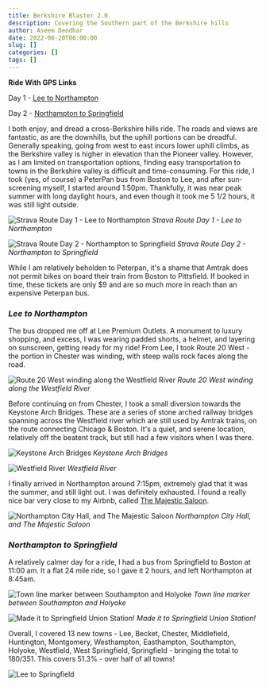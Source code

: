 ```yaml
---
title: Berkshire Blaster 2.0
description: Covering the Southern part of the Berkshire hills
author: Aseem Deodhar
date: 2022-06-20T00:00:00
slug: []
categories: []
tags: []
---
```


**Ride With GPS Links**

Day 1 - [Lee to Northampton](https://ridewithgps.com/routes/38842411)

Day 2 - [Northampton to Springfield](https://ridewithgps.com/routes/39836034)

I both enjoy, and dread a cross-Berkshire hills ride. The roads and views are fantastic, as are the downhills, but the uphill portions can be dreadful. Generally speaking, going from west to east incurs lower uphill climbs, as the Berkshire valley is higher in elevation than the Pioneer valley. However, as I am limited on transportation options, finding easy transportation to towns in the Berkshire valley is difficult and time-consuming. For this ride, I took (yes, of course) a PeterPan bus from Boston to Lee, and after sun-screening myself, I started around 1:50pm. Thankfully, it was near peak summer with long daylight hours, and even though it took me 5 1/2 hours, it was still light outside.

![Strava Route Day 1 - Lee to Northampton](strava_day1.jpg)
*Strava Route Day 1 - Lee to Northampton*

![Strava Route Day 2 - Northampton to Springfield](strava_day2.jpg) 
*Strava Route Day 2 - Northampton to Springfield*

While I am relatively beholden to Peterpan, it's a shame that Amtrak does not permit bikes on board their train from Boston to Pittsfield. If booked in time, these tickets are only $9 and are so much more in reach than an expensive Peterpan bus.

### *Lee to Northampton*

The bus dropped me off at Lee Premium Outlets. A monument to luxury shopping, and excess, I was wearing padded shorts, a helmet, and layering on sunscreen, getting ready for my ride! From Lee, I took Route 20 West - the portion in Chester was winding, with steep walls rock faces along the road.

![Route 20 West winding along the Westfield River](lee_collage.jpg) *Route 20 West winding along the Westfield River*

Before continuing on from Chester, I took a small diversion towards the Keystone Arch Bridges. These are a series of stone arched railway bridges spanning across the Westfield river which are still used by Amtrak trains, on the route connecting Chicago & Boston. It's a quiet, and serene location, relatively off the beatent track, but still had a few visitors when I was there.

![Keystone Arch Bridges](keystone_arch.jpg) *Keystone Arch Bridges*

![Westfield River](westbranch_westfield_river.jpg) *Westfield River*

I finally arrived in Northampton around 7:15pm, extremely glad that it was the summer, and still light out. I was definitely exhausted. I found a really nice bar very close to my Airbnb, called [The Majestic Saloon](https://www.google.com/maps/place/The+Majestic+Saloon/@42.3198599,-72.6289694,20z/data=!4m5!3m4!1s0x89e6d763967d48b5:0x206289617b667ceb!8m2!3d42.3199114!4d-72.6287983!5m1!1e4).

![Northampton City Hall, and The Majestic Saloon](northampton_collage.jpg)
*Northampton City Hall, and The Majestic Saloon*

### *Northampton to Springfield*

A relatively calmer day for a ride, I had a bus from Springfield to Boston at 11:00 am. It a flat 24 mile ride, so I gave it 2 hours, and left Northampton at 8:45am.

![Town line marker between Southampton and Holyoke](shampt_holyoke.jpg)
*Town line marker between Southampton and Holyoke*

![Made it to Springfield Union Station!](springfield_stn.jpg) *Made it to Springfield Union Station!*

Overall, I covered 13 new towns - Lee, Becket, Chester, Middlefield, Huntington, Montgomery, Westhampton, Easthampton,  Southampton, Holyoke, Westfield, West Springfield, Springfield - bringing the total to 180/351. This covers 51.3% - over half of all towns!

![Lee to Springfield](bike_routes_muni_2022-06-20.jpeg)

